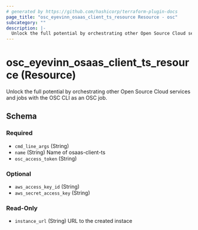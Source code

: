 ```yaml
---
# generated by https://github.com/hashicorp/terraform-plugin-docs
page_title: "osc_eyevinn_osaas_client_ts_resource Resource - osc"
subcategory: ""
description: |-
  Unlock the full potential by orchestrating other Open Source Cloud services and jobs with the OSC CLI as an OSC job.
---
```


# osc_eyevinn_osaas_client_ts_resource (Resource)

Unlock the full potential by orchestrating other Open Source Cloud services and jobs with the OSC CLI as an OSC job.



<!-- schema generated by tfplugindocs -->
## Schema

### Required

- `cmd_line_args` (String)
- `name` (String) Name of osaas-client-ts
- `osc_access_token` (String)

### Optional

- `aws_access_key_id` (String)
- `aws_secret_access_key` (String)

### Read-Only

- `instance_url` (String) URL to the created instace
